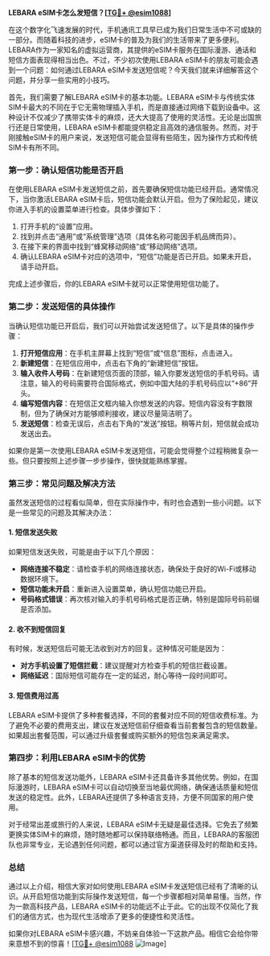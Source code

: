 **LEBARA eSIM卡怎么发短信？[[TG💪+ @esim1088](https://t.me/s/esim1088)]**

在这个数字化飞速发展的时代，手机通讯工具早已成为我们日常生活中不可或缺的一部分。而随着科技的进步，eSIM卡的普及为我们的生活带来了更多便利。LEBARA作为一家知名的虚拟运营商，其提供的eSIM卡服务在国际漫游、通话和短信方面表现得相当出色。不过，不少初次使用LEBARA eSIM卡的朋友可能会遇到一个问题：如何通过LEBARA eSIM卡发送短信呢？今天我们就来详细解答这个问题，并分享一些实用的小技巧。

首先，我们需要了解LEBARA eSIM卡的基本功能。LEBARA eSIM卡与传统实体SIM卡最大的不同在于它无需物理插入手机，而是直接通过网络下载到设备中。这种设计不仅减少了携带实体卡的麻烦，还大大提高了使用的灵活性。无论是出国旅行还是日常使用，LEBARA eSIM卡都能提供稳定且高效的通信服务。然而，对于刚接触eSIM卡的用户来说，发送短信可能会显得有些陌生，因为操作方式和传统SIM卡有所不同。

### **第一步：确认短信功能是否开启**

在使用LEBARA eSIM卡发送短信之前，首先要确保短信功能已经开启。通常情况下，当你激活LEBARA eSIM卡后，短信功能会默认开启。但为了保险起见，建议你进入手机的设置菜单进行检查。具体步骤如下：

1. 打开手机的“设置”应用。
2. 找到并点击“通用”或“系统管理”选项（具体名称可能因手机品牌而异）。
3. 在接下来的界面中找到“蜂窝移动网络”或“移动网络”选项。
4. 确认LEBARA eSIM卡对应的选项中，“短信”功能是否已开启。如果未开启，请手动开启。

完成上述步骤后，你的LEBARA eSIM卡就可以正常使用短信功能了。

### **第二步：发送短信的具体操作**

当确认短信功能已开启后，我们可以开始尝试发送短信了。以下是具体的操作步骤：

1. **打开短信应用**：在手机主屏幕上找到“短信”或“信息”图标，点击进入。
2. **新建短信**：在短信应用中，点击右下角的“新建短信”按钮。
3. **输入收件人号码**：在新建短信页面的顶部，输入你要发送短信的手机号码。请注意，输入的号码需要符合国际格式，例如中国大陆的手机号码应以“+86”开头。
4. **编写短信内容**：在短信正文框内输入你想发送的内容。短信内容没有字数限制，但为了确保对方能够顺利接收，建议尽量简洁明了。
5. **发送短信**：检查无误后，点击右下角的“发送”按钮。稍等片刻，短信就会成功发送出去。

如果你是第一次使用LEBARA eSIM卡发送短信，可能会觉得整个过程稍微复杂一些。但只要按照上述步骤一步步操作，很快就能熟练掌握。

### **第三步：常见问题及解决方法**

虽然发送短信的过程看似简单，但在实际操作中，有时也会遇到一些小问题。以下是一些常见的问题及其解决办法：

#### **1. 短信发送失败**
如果短信发送失败，可能是由于以下几个原因：
- **网络连接不稳定**：请检查手机的网络连接状态，确保处于良好的Wi-Fi或移动数据环境下。
- **短信功能未开启**：重新进入设置菜单，确认短信功能已开启。
- **号码格式错误**：再次核对输入的手机号码格式是否正确，特别是国际号码前缀是否添加。

#### **2. 收不到短信回复**
有时候，发送短信后可能无法收到对方的回复。这种情况可能是因为：
- **对方手机设置了短信拦截**：建议提醒对方检查手机的短信拦截设置。
- **网络延迟**：国际短信可能存在一定的延迟，耐心等待一段时间即可。

#### **3. 短信费用过高**
LEBARA eSIM卡提供了多种套餐选择，不同的套餐对应不同的短信收费标准。为了避免不必要的费用支出，建议在发送短信前仔细查看当前套餐包含的短信数量。如果超出套餐范围，可以通过升级套餐或购买额外的短信包来满足需求。

### **第四步：利用LEBARA eSIM卡的优势**

除了基本的短信发送功能外，LEBARA eSIM卡还具备许多其他优势。例如，在国际漫游时，LEBARA eSIM卡可以自动切换至当地最优网络，确保通话质量和短信发送的稳定性。此外，LEBARA还提供了多种语言支持，方便不同国家的用户使用。

对于经常出差或旅行的人来说，LEBARA eSIM卡无疑是最佳选择。它免去了频繁更换实体SIM卡的麻烦，随时随地都可以保持联络畅通。而且，LEBARA的客服团队也非常专业，无论遇到任何问题，都可以通过官方渠道获得及时的帮助和支持。

### **总结**

通过以上介绍，相信大家对如何使用LEBARA eSIM卡发送短信已经有了清晰的认识。从开启短信功能到实际操作发送短信，每一个步骤都相对简单易懂。当然，作为一款高科技产品，LEBARA eSIM卡的功能远不止于此。它的出现不仅简化了我们的通信方式，也为现代生活增添了更多的便捷性和灵活性。

如果你对LEBARA eSIM卡感兴趣，不妨亲自体验一下这款产品。相信它会给你带来意想不到的惊喜！[[TG💪+ @esim1088](https://t.me/s/esim1088) ![Image](https://i.postimg.cc/4NQfJmqS/Snipaste-2025-05-13-00-14-12.png)]